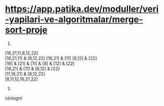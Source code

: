 # https://app.patika.dev/moduller/veri-yapilari-ve-algoritmalar/merge-sort-proje
1.

[16,21,11,8,12,22]   
[16,21,11]  & [8,12,22]
[16,21] & [11] [8,12] & [22]   
[16] & [21] & [11]  &   [8] & [12] & [22]  
[16,21] & [11] &   [8,12] & [22]  
[11,16,21]  & [8,12,22]  
[8,11,12,16,21,22]  


2.
o(nlogn)
